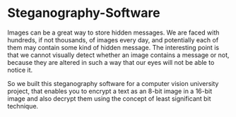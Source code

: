 # Steganography-Software

Images can be a great way to store hidden messages. We are faced with hundreds, if not thousands, of images every day, and potentially each of them may contain some kind of hidden message. The interesting point is that we cannot visually detect whether an image contains a message or not, because they are altered in such a way that our eyes will not be able to notice it.

So we built this steganography software for a computer vision university project, that enables you to encrypt a text as an 8-bit image in a 16-bit image and also decrypt them using the concept of least significant bit technique.
